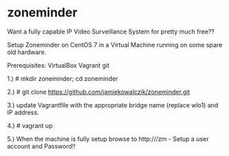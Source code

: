 # zoneminder
Want a fully capable IP Video Surveillance System for pretty much free??

Setup Zoneminder on CentOS 7 in a Virtual Machine running on some spare old hardware.  

Prerequisites: VirtualBox Vagrant git

1.) # mkdir zoneminder; cd zoneminder

2.) # git clone https://github.com/jamiekowalczik/zoneminder.git

3.) update Vagrantfile with the appropriate bridge name (replace wlo1) and IP address.

4.) # vagrant up

5.) When the machine is fully setup browse to http://<IP Address>/zm - Setup a user account and Password!!
